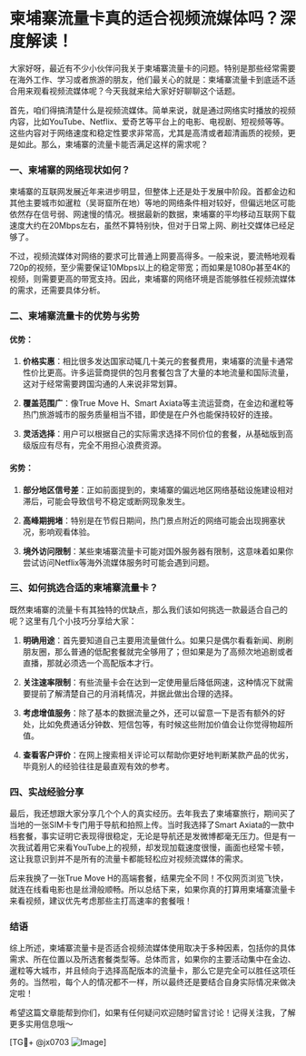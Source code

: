 # 柬埔寨流量卡真的适合视频流媒体吗？深度解读！

大家好呀，最近有不少小伙伴问我关于柬埔寨流量卡的问题。特别是那些经常需要在海外工作、学习或者旅游的朋友，他们最关心的就是：柬埔寨流量卡到底适不适合用来观看视频流媒体呢？今天我就来给大家好好聊聊这个话题。

首先，咱们得搞清楚什么是视频流媒体。简单来说，就是通过网络实时播放的视频内容，比如YouTube、Netflix、爱奇艺等平台上的电影、电视剧、短视频等等。这些内容对于网络速度和稳定性要求非常高，尤其是高清或者超清画质的视频，更是如此。那么，柬埔寨的流量卡能否满足这样的需求呢？

### 一、柬埔寨的网络现状如何？

柬埔寨的互联网发展近年来进步明显，但整体上还是处于发展中阶段。首都金边和其他主要城市如暹粒（吴哥窟所在地）等地的网络条件相对较好，但偏远地区可能依然存在信号弱、网速慢的情况。根据最新的数据，柬埔寨的平均移动互联网下载速度大约在20Mbps左右，虽然不算特别快，但对于日常上网、刷社交媒体已经足够了。

不过，视频流媒体对网络的要求可比普通上网要高得多。一般来说，要流畅地观看720p的视频，至少需要保证10Mbps以上的稳定带宽；而如果是1080p甚至4K的视频，则需要更高的带宽支持。因此，柬埔寨的网络环境是否能够胜任视频流媒体的需求，还需要具体分析。

### 二、柬埔寨流量卡的优势与劣势

#### 优势：
1. **价格实惠**：相比很多发达国家动辄几十美元的套餐费用，柬埔寨的流量卡通常性价比更高。许多运营商提供的包月套餐包含了大量的本地流量和国际流量，这对于经常需要跨国沟通的人来说非常划算。
   
2. **覆盖范围广**：像True Move H、Smart Axiata等主流运营商，在金边和暹粒等热门旅游城市的服务质量相当不错，即使是在户外也能保持较好的连接。

3. **灵活选择**：用户可以根据自己的实际需求选择不同价位的套餐，从基础版到高级版应有尽有，完全不用担心浪费资源。

#### 劣势：
1. **部分地区信号差**：正如前面提到的，柬埔寨的偏远地区网络基础设施建设相对滞后，可能会导致信号不稳定或断网现象发生。

2. **高峰期拥堵**：特别是在节假日期间，热门景点附近的网络可能会出现拥塞状况，影响观看体验。

3. **境外访问限制**：某些柬埔寨流量卡可能对国外服务器有限制，这意味着如果你尝试访问Netflix等海外流媒体服务时可能会遇到问题。

### 三、如何挑选合适的柬埔寨流量卡？

既然柬埔寨的流量卡有其独特的优缺点，那么我们该如何挑选一款最适合自己的呢？这里有几个小技巧分享给大家：

1. **明确用途**：首先要知道自己主要用流量做什么。如果只是偶尔看看新闻、刷刷朋友圈，那么普通的低配套餐就完全够用了；但如果是为了高频次地追剧或者直播，那就必须选一个高配版本才行。

2. **关注速率限制**：有些流量卡会在达到一定使用量后降低网速，这种情况下就需要提前了解清楚自己的月消耗情况，并据此做出合理的选择。

3. **考虑增值服务**：除了基本的数据流量之外，还可以留意一下是否有额外的好处，比如免费通话分钟数、短信包等，有时候这些附加价值会让你觉得物超所值。

4. **查看客户评价**：在网上搜索相关评论可以帮助你更好地判断某款产品的优劣，毕竟别人的经验往往是最直观有效的参考。

### 四、实战经验分享

最后，我还想跟大家分享几个个人的真实经历。去年我去了柬埔寨旅行，期间买了当地的一张SIM卡专门用于导航和拍照上传。当时我选择了Smart Axiata的一款中档套餐，事实证明它表现得很稳定，无论是导航还是发微博都毫无压力。但是有一次我试着用它来看YouTube上的视频，却发现加载速度很慢，画面也经常卡顿，这让我意识到并不是所有的流量卡都能轻松应对视频流媒体的需求。

后来我换了一张True Move H的高端套餐，结果完全不同！不仅网页浏览飞快，就连在线看电影也是丝滑般顺畅。所以总结下来，如果你真的打算用柬埔寨流量卡来看视频，建议优先考虑那些主打高速率的套餐哦！

### 结语

综上所述，柬埔寨流量卡是否适合视频流媒体使用取决于多种因素，包括你的具体需求、所在位置以及所选套餐类型等。总体而言，如果你的主要活动集中在金边、暹粒等大城市，并且倾向于选择高配版本的流量卡，那么它是完全可以胜任这项任务的。当然啦，每个人的情况都不一样，所以最终还是要结合自身实际情况来做决定啦！

希望这篇文章能帮到你们，如果有任何疑问欢迎随时留言讨论！记得关注我，了解更多实用信息哦～

[TG💪+ @jx0703 ![Image](https://github.com/user-attachments/assets/dbca1d08-cadb-493c-b0ec-ad6f7a83f270)]